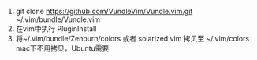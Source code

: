 1. git clone https://github.com/VundleVim/Vundle.vim.git ~/.vim/bundle/Vundle.vim
2. 在vim中执行 PluginInstall
3. 将~/.vim/bundle/Zenburn/colors 或者 solarized.vim  拷贝至 ~/.vim/colors mac下不用拷贝，Ubuntu需要

